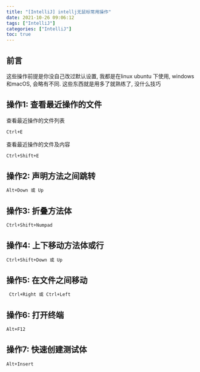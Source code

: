 ```yaml
---
title: "[IntelliJ] intellj无鼠标常用操作"
date: 2021-10-26 09:06:12
tags: ["IntelliJ"]
categories: ["IntelliJ"]
toc: true
---
```


## 前言
这些操作前提是你没自己改过默认设置, 我都是在linux ubuntu 下使用, windows和macOS, 会略有不同. 这些东西就是用多了就熟练了, 没什么技巧

## 操作1: 查看最近操作的文件
查看最近操作的文件列表
```bash
Ctrl+E
```
查看最近操作的文件及内容
```bash
Ctrl+Shift+E
```
<!--more-->
## 操作2: 声明方法之间跳转
```bash
Alt+Down 或 Up
```

## 操作3: 折叠方法体
```bash
Ctrl+Shift+Numpad 
```

## 操作4: 上下移动方法体或行
```bash
Ctrl+Shift+Down 或 Up
```

## 操作5: 在文件之间移动
```bash
 Ctrl+Right 或 Ctrl+Left
```

## 操作6: 打开终端
```bash
Alt+F12
```

## 操作7: 快速创建测试体
```bash
Alt+Insert
```






